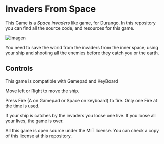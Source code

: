 # Invaders From Space

This Game is a _Space invaders_ like game, for Durango. In this repository you can find all the source code, and resources for this game. 

![imagen](https://github.com/user-attachments/assets/0ae3759e-77d1-45c1-8fd8-b52289ab3ab4)


You need to save the world from the invaders from the inner space; using your ship and shooting all the enemies before they catch you or the earth.

## Controls

This game is compatible with Gamepad and KeyBoard

Move left or Right to move the ship.

Press Fire (A on Gamepad or Space on keyboard) to fire. Only one Fire at the time is used.

If your ship is catches by the invaders you loose one live. If you loose all your lives, the game is over.

All this game is open source under the MIT license. You can check a copy of this license at this repository.
